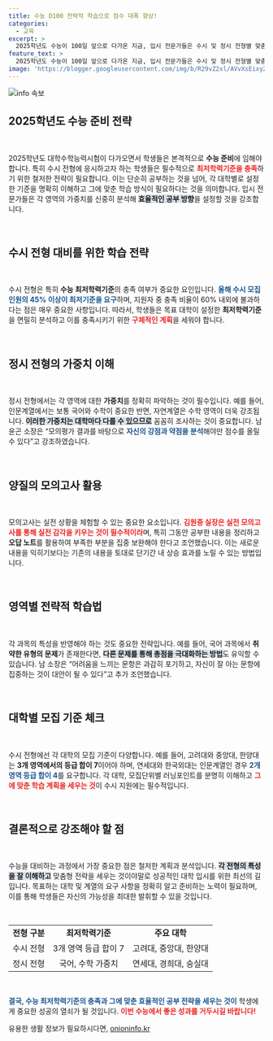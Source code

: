 ```yaml
---
title: 수능 D100 전략적 학습으로 점수 대폭 향상!
categories:
  - 교육
excerpt: >
  2025학년도 수능이 100일 앞으로 다가온 지금, 입시 전문가들은 수시 및 정시 전형별 맞춤 전략의 필요성을 강조하고 있다. 수능 최저학력기준을 철저히 분석해 효율적인 학습법을 세우고, 모의고사로 실전 감각을 키우는 것이 필수다.
feature_text: >
  2025학년도 수능이 100일 앞으로 다가온 지금, 입시 전문가들은 수시 및 정시 전형별 맞춤 전략의 필요성을 강조하고 있다. 수능 최저학력기준을 철저히 분석해 효율적인 학습법을 세우고, 모의고사로 실전 감각을 키우는 것이 필수다.
image: 'https://blogger.googleusercontent.com/img/b/R29vZ2xl/AVvXsEixyZcFfHzMRdzZMjFBmAUKJYCLCGyLL1o632UiGVXcaFdKo_bkvkuCioo0uUKlGfBVcT3P84aROyZIXSBEx3Aw5nCQ3pTgDom1WDC4m8eifvWiAmWEEVb4x6G_l8C0QH225ldMjyaFvpxGEBGNO37VmDTDMHGhJPq73UglMfDca1-0aw/s1600/blogspot.png'
---
```


<p><img src="https://blogger.googleusercontent.com/img/b/R29vZ2xl/AVvXsEixyZcFfHzMRdzZMjFBmAUKJYCLCGyLL1o632UiGVXcaFdKo_bkvkuCioo0uUKlGfBVcT3P84aROyZIXSBEx3Aw5nCQ3pTgDom1WDC4m8eifvWiAmWEEVb4x6G_l8C0QH225ldMjyaFvpxGEBGNO37VmDTDMHGhJPq73UglMfDca1-0aw/s1600/blogspot.png" alt="info 속보" /></p>

<h2 data-ke-size="size26">2025학년도 수능 준비 전략</h2>

<p data-ke-size="size16">&nbsp;</p>

<p>2025학년도 대학수학능력시험이 다가오면서 학생들은 본격적으로 <b>수능 준비</b>에 임해야 합니다. 특히 수시 전형에 응시하고자 하는 학생들은 필수적으로 <b><span style="color: #ee2323;">최저학력기준을 충족</span></b>하기 위한 철저한 전략이 필요합니다. 이는 단순히 공부하는 것을 넘어, 각 대학별로 설정한 기준을 명확히 이해하고 그에 맞춘 학습 방식이 필요하다는 것을 의미합니다. 입시 전문가들은 각 영역의 가중치를 신중히 분석해 <b><span style="background-color: #21538527;">효율적인 공부 방향</span></b>을 설정할 것을 강조합니다.</p>

<p data-ke-size="size16">&nbsp;</p>

<h2 data-ke-size="size26">수시 전형 대비를 위한 학습 전략</h2>

<p data-ke-size="size16">&nbsp;</p>

<p>수시 전형은 특히 <b>수능 최저학력기준</b>의 충족 여부가 중요한 요인입니다. <b><span style="color: #1a5490;">올해 수시 모집 인원의 45% 이상이 최저기준을 요구</span></b>하며, 지원자 중 충족 비율이 60% 내외에 불과하다는 점은 매우 중요한 사항입니다. 따라서, 학생들은 목표 대학이 설정한 <b>최저학력기준</b>을 면밀히 분석하고 이를 충족시키기 위한 <b><span style="color: #ee2323;">구체적인 계획</span></b>을 세워야 합니다.</p>

<p data-ke-size="size16">&nbsp;</p>

<h2 data-ke-size="size26">정시 전형의 가중치 이해</h2>

<p data-ke-size="size16">&nbsp;</p>

<p>정시 전형에서는 각 영역에 대한 <b>가중치</b>를 정확히 파악하는 것이 필수입니다. 예를 들어, 인문계열에서는 보통 국어와 수학이 중요한 반면, 자연계열은 수학 영역이 더욱 강조됩니다. <b><span style="background-color: #21538527;">이러한 가중치는 대학마다 다를 수 있으므로</span></b> 꼼꼼히 조사하는 것이 중요합니다. 남윤곤 소장은 “모의평가 결과를 바탕으로 <b><span style="color: #1a5490;">자신의 강점과 약점을 분석</span></b>해야만 점수를 올릴 수 있다”고 강조하였습니다.</p>

<p data-ke-size="size16">&nbsp;</p>

<h2 data-ke-size="size26">양질의 모의고사 활용</h2>

<p data-ke-size="size16">&nbsp;</p>

<p>모의고사는 실전 상황을 체험할 수 있는 중요한 요소입니다. <b><span style="color: #ee2323;">김원중 실장은 실전 모의고사를 통해 실전 감각을 키우는 것이 필수적이라</span></b>며, 특히 그동안 공부한 내용을 정리하고 <b>오답 노트</b>를 활용하여 부족한 부분을 집중 보완해야 한다고 조언했습니다. 이는 새로운 내용을 익히기보다는 기존의 내용을 토대로 단기간 내 상승 효과를 노릴 수 있는 방법입니다.</p>

<p data-ke-size="size16">&nbsp;</p>

<h2 data-ke-size="size26">영역별 전략적 학습법</h2>

<p data-ke-size="size16">&nbsp;</p>

<p>각 과목의 특성을 반영해야 하는 것도 중요한 전략입니다. 예를 들어, 국어 과목에서 <b>취약한 유형의 문제</b>가 존재한다면, <b><span style="background-color: #21538527;">다른 문제를 통해 총점을 극대화하는 방법</span></b>도 유익할 수 있습니다. 남 소장은 “어려움을 느끼는 문항은 과감히 포기하고, 자신이 잘 아는 문항에 집중하는 것이 대안이 될 수 있다”고 추가 조언했습니다. </p>

<p data-ke-size="size16">&nbsp;</p>

<h2 data-ke-size="size26">대학별 모집 기준 체크</h2>

<p data-ke-size="size16">&nbsp;</p>

<p>수시 전형에선 각 대학의 모집 기준이 다양합니다. 예를 들어, 고려대와 중앙대, 한양대는 <b>3개 영역에서의 등급 합이 7</b>이어야 하며, 연세대와 한국외대는 인문계열인 경우 <b><span style="color: #1a5490;">2개 영역 등급 합이 4</span></b>를 요구합니다. 각 대학, 모집단위별 러닝포인트를 분명히 이해하고 <b><span style="color: #ee2323;">그에 맞춘 학습 계획을 세우는 것</span></b>이 수시 지원에는 필수적입니다.</p>

<p data-ke-size="size16">&nbsp;</p>

<h2 data-ke-size="size26">결론적으로 강조해야 할 점</h2>

<p data-ke-size="size16">&nbsp;</p>

<p>수능을 대비하는 과정에서 가장 중요한 점은 철저한 계획과 분석입니다. <b><span style="background-color: #21538527;">각 전형의 특성을 잘 이해하고</span></b> 맞춤형 전략을 세우는 것이야말로 성공적인 대학 입시를 위한 최선의 길입니다. 목표하는 대학 및 계열의 요구 사항을 정확히 알고 준비하는 노력이 필요하며, 이를 통해 학생들은 자신의 가능성을 최대한 발휘할 수 있을 것입니다. </p>

<p data-ke-size="size16">&nbsp;</p>

<table style="width: 100%; border-collapse: collapse;">
    <tr>
        <td style="text-align: center; height: 17px;"><b>전형 구분</b></td>
        <td style="text-align: center; height: 17px;"><b>최저학력기준</b></td>
        <td style="text-align: center; height: 17px;"><b>주요 대학</b></td>
    </tr>
    <tr>
        <td style="text-align: center; height: 17px;">수시 전형</td>
        <td style="text-align: center; height: 17px;">3개 영역 등급 합이 7</td>
        <td style="text-align: center; height: 17px;">고려대, 중앙대, 한양대</td>
    </tr>
    <tr>
        <td style="text-align: center; height: 17px;">정시 전형</td>
        <td style="text-align: center; height: 17px;">국어, 수학 가중치</td>
        <td style="text-align: center; height: 17px;">연세대, 경희대, 숭실대</td>
    </tr>
</table>

<p data-ke-size="size16">&nbsp;</p>

<p><b><span style="color: #1a5490;">결국, 수능 최저학력기준의 충족과 그에 맞춘 효율적인 공부 전략을 세우는 것이</span></b> 학생에게 중요한 성공의 열쇠가 될 것입니다. <b><span style="color: #ee2323;">이번 수능에서 좋은 성과를 거두시길 바랍니다!</span></b></p>
유용한 생활 정보가 필요하시다면, <a href="https://onioninfo.kr" rel="dofollow">onioninfo.kr</a>


